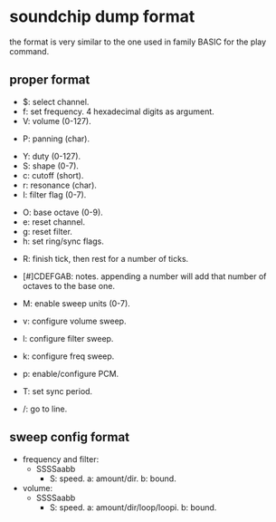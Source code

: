 # soundchip dump format

the format is very similar to the one used in family BASIC for the play command.

## proper format

+ $: select channel.
+ f: set frequency. 4 hexadecimal digits as argument.
+ V: volume (0-127).
- P: panning (char).
+ Y: duty (0-127).
+ S: shape (0-7).
+ c: cutoff (short).
+ r: resonance (char).
+ I: filter flag (0-7).
- O: base octave (0-9).
- e: reset channel.
- g: reset filter.
- h: set ring/sync flags.
+ R: finish tick, then rest for a number of ticks.

- [#]CDEFGAB: notes. appending a number will add that number of octaves to the base one.

- M: enable sweep units (0-7).
- v: configure volume sweep.
- l: configure filter sweep.
- k: configure freq sweep.

- p: enable/configure PCM.

- T: set sync period.

- /: go to line.


## sweep config format

- frequency and filter:
  - SSSSaabb
    - S: speed. a: amount/dir. b: bound.
- volume:
  - SSSSaabb
    - S: speed. a: amount/dir/loop/loopi. b: bound.
